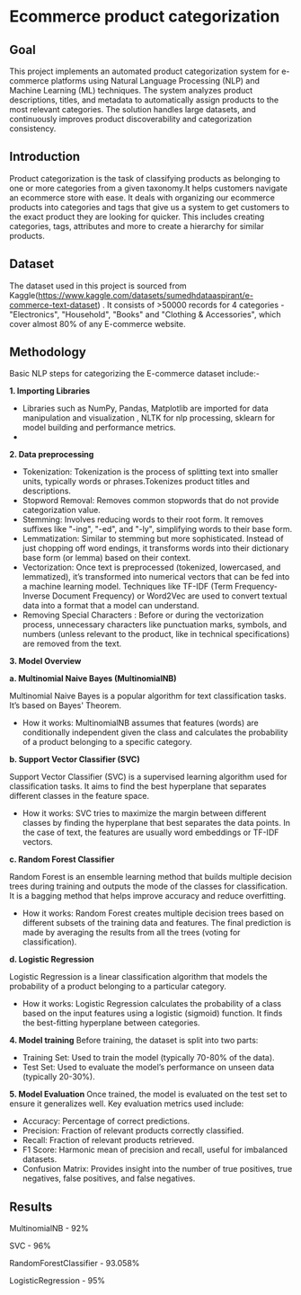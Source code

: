 # Ecommerce product categorization

## Goal
This project implements an automated product categorization system for e-commerce platforms using Natural Language Processing (NLP) and Machine Learning (ML) techniques. The system analyzes product descriptions, titles, and metadata to automatically assign products to the most relevant categories. The solution handles large datasets, and continuously improves product discoverability and categorization consistency.

## Introduction
Product categorization is the task of classifying products as belonging to one or more categories from a given taxonomy.It helps customers navigate an ecommerce store with ease. It deals with organizing our ecommerce products into categories and tags that give us a system to get customers to the exact product they are looking for quicker. This includes creating categories, tags, attributes and more to create a hierarchy for similar products. 

## Dataset
The dataset used in this project is sourced from Kaggle(https://www.kaggle.com/datasets/sumedhdataaspirant/e-commerce-text-dataset) . It consists of >50000 records for 4 categories - "Electronics", "Household", "Books" and "Clothing & Accessories", which cover almost 80% of any E-commerce website.

## Methodology
Basic NLP steps for categorizing the E-commerce dataset include:-

**1. Importing Libraries**

 - Libraries such as NumPy, Pandas, Matplotlib are imported for data manipulation and visualization , NLTK for nlp processing, sklearn for model building and performance metrics.
 - 
**2. Data preprocessing**
   
 - Tokenization: Tokenization is the process of splitting text into smaller units, typically words or phrases.Tokenizes product titles and descriptions.
 - Stopword Removal: Removes common stopwords that do not provide categorization value.
 - Stemming: Involves reducing words to their root form. It removes suffixes like "-ing", "-ed", and "-ly", simplifying words to their base form.
 - Lemmatization: Similar to stemming but more sophisticated. Instead of just chopping off word endings, it transforms words into their dictionary base form (or lemma) based on their context.
 - Vectorization: Once text is preprocessed (tokenized, lowercased, and lemmatized), it’s transformed into numerical vectors that can be fed into a machine learning model. Techniques like TF-IDF (Term Frequency-Inverse Document Frequency) or Word2Vec are used to convert textual data into a format that a model can understand.
 - Removing Special Characters : Before or during the vectorization process, unnecessary characters like punctuation marks, symbols, and numbers (unless relevant to the product, like in technical specifications) are removed from the text.

**3. Model Overview**

**a. Multinomial Naive Bayes (MultinomialNB)**

Multinomial Naive Bayes is a popular algorithm for text classification tasks. It’s based on Bayes' Theorem.
- How it works: MultinomialNB assumes that features (words) are conditionally independent given the class and calculates the probability of a product belonging to a specific category.

**b. Support Vector Classifier (SVC)**

Support Vector Classifier (SVC) is a supervised learning algorithm used for classification tasks. It aims to find the best hyperplane that separates different classes in the feature space.
 - How it works: SVC tries to maximize the margin between different classes by finding the hyperplane that best separates the data points. In the case of text, the features are usually word embeddings or TF-IDF vectors.

**c. Random Forest Classifier**

Random Forest is an ensemble learning method that builds multiple decision trees during training and outputs the mode of the classes for classification. It is a bagging method that helps improve accuracy and reduce overfitting.

 - How it works: Random Forest creates multiple decision trees based on different subsets of the training data and features. The final prediction is made by averaging the results from all the trees (voting for classification).

**d. Logistic Regression**

Logistic Regression is a linear classification algorithm that models the probability of a product belonging to a particular category. 
- How it works: Logistic Regression calculates the probability of a class based on the input features using a logistic (sigmoid) function. It finds the best-fitting hyperplane between categories.

**4. Model training**
Before training, the dataset is split into two parts:
 - Training Set: Used to train the model (typically 70-80% of the data).
 - Test Set: Used to evaluate the model’s performance on unseen data (typically 20-30%).

**5. Model Evaluation**
Once trained, the model is evaluated on the test set to ensure it generalizes well. Key evaluation metrics used include:

 - Accuracy: Percentage of correct predictions.
 - Precision: Fraction of relevant products correctly classified.
 - Recall: Fraction of relevant products retrieved.
 - F1 Score: Harmonic mean of precision and recall, useful for imbalanced datasets.
 - Confusion Matrix: Provides insight into the number of true positives, true negatives, false positives, and false negatives.

## Results

MultinomialNB - 92%

SVC - 96%

RandomForestClassifier - 93.058%

LogisticRegression - 95%

